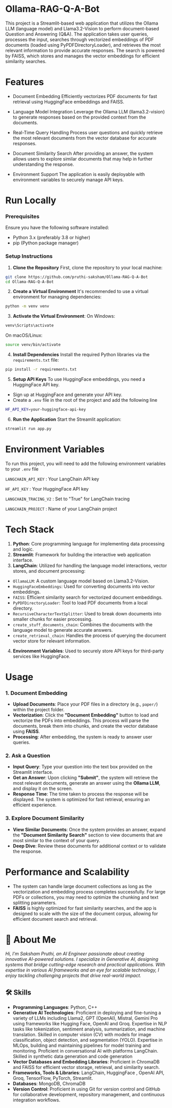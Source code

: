 
# Ollama-RAG-Q-A-Bot

This project is a Streamlit-based web application that utilizes the Ollama LLM (language model) and Llama3.2-Vision to perform document-based Question and Answering (Q&A). The application takes user queries, processes the input, searches through vectorized embeddings of PDF documents (loaded using PyPDFDirectoryLoader), and retrieves the most relevant information to provide accurate responses. The search is powered by FAISS, which stores and manages the vector embeddings for efficient similarity searches.

# Features

+ Document Embedding
Efficiently vectorizes PDF documents for fast retrieval using HuggingFace embeddings and FAISS.

+ Language Model Integration
Leverage the Ollama LLM (llama3.2-vision) to generate responses based on the provided context from the documents.

+ Real-Time Query Handling
Process user questions and quickly retrieve the most relevant documents from the vector database for accurate responses.

+ Document Similarity Search
After providing an answer, the system allows users to explore similar documents that may help in further understanding the response.

+ Environment Support
 The application is easily deployable with environment variables to securely manage API keys.


# Run Locally
### Prerequisites
Ensure you have the following software installed:

+ Python 3.x (preferably 3.8 or higher)
+ pip (Python package manager)


### Setup Instructions



1. **Clone the Repository**
 First, clone the repository to your local machine:

```bash
git clone https://github.com/pruthi-saksham/Ollama-RAG-Q-A-Bot
cd Ollama-RAG-Q-A-Bot
```


2. **Create a Virtual Environment**
It's recommended to use a virtual environment for managing dependencies:

```bash
python -m venv venv
```


3. **Activate the Virtual Environment**:
 On Windows:
```bash
venv\Scripts\activate
```
On macOS/Linux:
```bash
source venv/bin/activate
```

4. **Install Dependencies**
 Install the required Python libraries via the `requirements.txt` file:
```bash
pip install -r requirements.txt
```

5. **Setup API Keys**
 To use HuggingFace embeddings, you need a HuggingFace API key.

+ Sign up at HuggingFace and generate your API key.
+ Create a `.env` file in the root of the project and add the following line
```bash
HF_API_KEY=your-huggingface-api-key
```

6. **Run the Application**
 Start the Streamlit application:
```bash
streamlit run app.py
```


# Environment Variables

To run this project, you will need to add the following environment variables to your `.env` file

`LANGCHAIN_API_KEY` : Your LangChain API key

`HF_API_KEY` :  Your HuggingFace API key

`LANGCHAIN_TRACING_V2` : Set to "True" for LangChain tracing

`LANGCHAIN_PROJECT` : Name of your LangChain project


# Tech Stack

1. **Python**: Core programming language for implementing data processing and logic.
2. **Streamlit**: Framework for building the interactive web application interface.
3. **LangChain**: Utilized for handling the language model interactions, vector stores, and document processing:
  - `OllamaLLM`: A custom language model based on Llama3.2-Vision.
  - `HuggingFaceEmbeddings`: Used for converting documents into vector embeddings.
  - `FAISS`: Efficient similarity search for vectorized document embeddings.
  - `PyPDFDirectoryLoader`: Tool to load PDF documents from a local directory.
  - `RecursiveCharacterTextSplitter`: Used to break down documents into smaller chunks for easier processing.
  - `create_stuff_documents_chain`: Combines the documents with the language model to generate accurate answers.
  - `create_retrieval_chain`: Handles the process of querying the document vector store for relevant information.
4. **Environment Variables**: Used to securely store API keys for third-party services like HuggingFace.



# Usage

### 1. Document Embedding

+ **Upload Documents**: Place your PDF files in a directory (e.g., `paper/`) within the project folder.
+ **Vectorization**: Click the **"Document Embedding"** button to load and vectorize the PDFs into embeddings. This process will parse the documents, break them into chunks, and create the vector database using **FAISS**.
+ **Processing**: After embedding, the system is ready to answer user queries.

### 2. Ask a Question

- **Input Query**: Type your question into the text box provided on the Streamlit interface.
- **Get an Answer**: Upon clicking **"Submit"**, the system will retrieve the most relevant documents, generate an answer using the **Ollama LLM**, and display it on the screen.
- **Response Time**: The time taken to process the response will be displayed. The system is optimized for fast retrieval, ensuring an efficient experience.

### 3. Explore Document Similarity

- **View Similar Documents**: Once the system provides an answer, expand the **"Document Similarity Search"** section to view documents that are most similar to the context of your query.
- **Deep Dive**: Review these documents for additional context or to validate the response.



# Performance and Scalability
- The system can handle large document collections as long as the vectorization and embedding process completes successfully. For large PDFs or collections, you may need to optimize the chunking and text splitting parameters.
- **FAISS** is highly optimized for fast similarity searches, and the app is designed to scale with the size of the document corpus, allowing for efficient document search and retrieval.
# 🚀 About Me
*Hi, I’m Saksham Pruthi, an AI Engineer passionate about creating innovative AI-powered solutions. I specialize in Generative AI, designing systems that bridge cutting-edge research and practical applications. With expertise in various AI frameworks and an eye for scalable technology, I enjoy tackling challenging projects that drive real-world impact.*


## 🛠 Skills
+ **Programming Languages**: Python, C++
+ **Generative AI Technologies**:  Proficient in deploying and fine-tuning a variety of LLMs including Llama2, GPT (OpenAI), Mistral, Gemini Pro  using frameworks like Hugging Face, OpenAI and Groq. Expertise in NLP tasks like tokenization, sentiment analysis, summarization, and machine translation. Skilled in computer vision (CV) with models for image classification, object detection, and segmentation (YOLO). Expertise in MLOps, building and maintaining pipelines for model training and monitoring. Proficient in conversational AI with platforms LangChain. Skilled in synthetic data generation and code generation
+ **Vector Databases and Embedding Libraries**: Proficient in ChromaDB and FAISS for efficient vector storage, retrieval, and similarity search.
+ **Frameworks, Tools & Libraries**: LangChain, HuggingFace , OpenAI API, Groq, TensorFlow, PyTorch, Streamlit.
+ **Databases**: MongoDB, ChromaDB
+ **Version Control**: Proficient in using Git for version control and GitHub for collaborative development, repository management, and continuous integration workflows.


